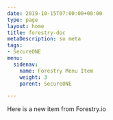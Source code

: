 ```yaml
---
date: 2019-10-15T07:00:00+00:00
type: page
layout: home
title: forestry-doc
metaDescription: so meta
tags:
- SecureONE
menu:
  sidenav:
    name: Forestry Menu Item
    weight: 3
    parent: SecureONE

---
```

Here is a new item from Forestry.io